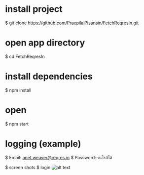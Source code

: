 
# install project
$ git clone https://github.com/PraepilaiPisansin/FetchReqresIn.git

# open app directory
$ cd FetchReqresIn

# install dependencies
$ npm install

# open
$ npm start

# logging (example)
$ Email: anet.weaver@reqres.in
$ Password:-อะไรก้ได้

$ screen shots
$ login
![alt text](https://www.img.in.th/image/W4dUwf)
